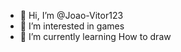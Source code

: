 - 👋 Hi, I’m @Joao-Vitor123
- 👀 I’m interested in games
- 🌱 I’m currently learning How to draw
<!---
Joao-Vitor123/Joao-Vitor123 is a ✨ special ✨ repository because its `README.md` (this file) appears on your GitHub profile.
You can click the Preview link to take a look at your changes.
--->
